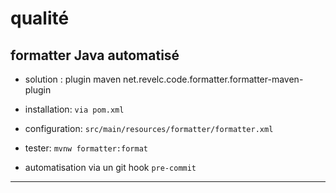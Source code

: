 # qualité

## formatter Java automatisé

* solution : plugin maven net.revelc.code.formatter.formatter-maven-plugin

* installation: `via pom.xml`
* configuration: `src/main/resources/formatter/formatter.xml`
* tester: `mvnw formatter:format`
* automatisation via un git hook `pre-commit`

---